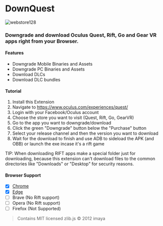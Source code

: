 # DownQuest
![webstore128](https://user-images.githubusercontent.com/34898868/200154927-6955b594-aeb6-4f13-a09e-a5837f9f4c4f.png)
### Downgrade and download Oculus Quest, Rift, Go and Gear VR apps right from your Browser.

#### Features
- Downgrade Mobile Binaries and Assets
- Downgrade PC Binaries and Assets
- Download DLCs
- Download DLC bundles

#### Tutorial
1. Install this Extension
2. Navigate to https://www.oculus.com/experiences/quest/
3. Login with your Facebook/Oculus account
4. Choose the store you want to visit (Quest, Rift, Go, GearVR)
5. Go to the app you want to downgrade/download
6. Click the green "Downgrade" button below the "Purchase" button
7. Select your release channel and then the version you want to download
8. Wait for the download to finish and use ADB to sideload the APK (and OBB) or launch the exe incase it's a rift game

TIP: When downloading RIFT apps make a special folder just for downloading, because this extension can't download files to the common directories like "Downloads" or "Desktop" for security reasons.

#### Browser Support
- [x] [Chrome](https://chrome.google.com/webstore/detail/downquest/clocmpojdjmikkaepgkmplgooejmnchb)
- [x] [Edge](https://microsoftedge.microsoft.com/addons/detail/downquest/kehkjfaenkdikagphlaphoeekoodffif)
- [ ] Brave     (No Rift support)
- [ ] Opera     (No Rift support)
- [ ] Firefox   (Not Supported)

>Contains MIT licensed zlib.js © 2012 imaya
